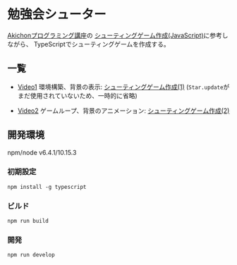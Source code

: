 # 勉強会シューター
[Akichonプログラミング講座](https://www.youtube.com/c/akichon)の
[シューティングゲーム作成(JavaScript)](https://www.youtube.com/playlist?list=PLa3BDwShqOrT0NPZ16UxY-w_NJ4erbSbV)に参考しながら、
TypeScriptでシューティングゲームを作成する。

## 一覧
- [Video1](https://github.com/jswolf19/StudyShooter/releases/tag/Video1) 環境構築、背景の表示: [シューティングゲーム作成(1)](https://www.youtube.com/watch?v=ZQYgH_JTyKU&list=PLa3BDwShqOrT0NPZ16UxY-w_NJ4erbSbV) (`Star.update`がまだ使用されていないため、一時的に省略)

- [Video2](https://github.com/jswolf19/StudyShooter/releases/tag/Video2) ゲームループ、背景のアニメーション: [シューティングゲーム作成(2)](https://www.youtube.com/watch?v=pgEd6GIw1fQ&list=PLa3BDwShqOrT0NPZ16UxY-w_NJ4erbSbV&index=2)

## 開発環境
npm/node v6.4.1/10.15.3

### 初期設定
`npm install -g typescript`

### ビルド
`npm run build`

### 開発
`npm run develop`